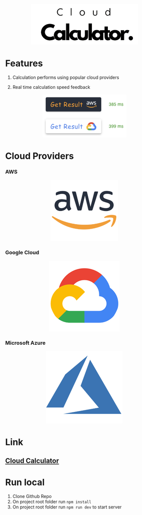 <p align="center">
  <img src="public/logo.png" />
</p>


# Features

 1. Calculation performs using popular cloud providers

 2. Real time calculation speed feedback
<p align="center">
  <img src="public/speed-screenshot.png" />
</p>

# Cloud Providers
### AWS
<p align="center">
  <img src="public/awsLogo2.png" />
</p>

### Google Cloud
<p align="center">
  <img src="public/googleLogo.png" />
</p>

### Microsoft Azure
<p align="center">
  <img src="public/azureLogo3.png" />
</p>

# Link
## [Cloud Calculator](https://main--hilarious-torte-070d53.netlify.app/)

# Run local 
1. Clone Github Repo
2. On project root folder run `npm install`
3. On project root folder run `npm run dev` to start server


